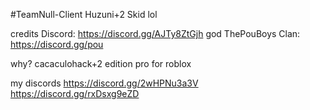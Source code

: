 #TeamNull-Client
Huzuni+2 Skid lol

credits
Discord: https://discord.gg/AJTy8ZtGjh god ThePouBoys Clan: https://discord.gg/pou

why?
cacaculohack+2 edition pro for roblox

my discords
https://discord.gg/2wHPNu3a3V
https://discord.gg/rxDsxg9eZD
